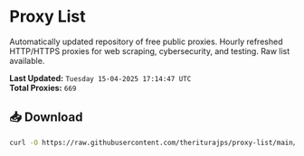 # Proxy List

Automatically updated repository of free public proxies. Hourly refreshed HTTP/HTTPS proxies for web scraping, cybersecurity, and testing. Raw list available.

**Last Updated:** `Tuesday 15-04-2025 17:14:47 UTC`  
**Total Proxies:** `669`

## 📥 Download
```bash
curl -O https://raw.githubusercontent.com/theriturajps/proxy-list/main/proxies.txt
